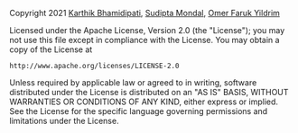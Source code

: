 Copyright 2021 [Karthik Bhamidipati](https://github.com/karthikbhamidipati), [Sudipta Mondal](https://github.com/sudiptamondal1802), [Omer Faruk Yildrim](https://github.com/farukyld)

Licensed under the Apache License, Version 2.0 (the "License");
you may not use this file except in compliance with the License.
You may obtain a copy of the License at

    http://www.apache.org/licenses/LICENSE-2.0

Unless required by applicable law or agreed to in writing, software
distributed under the License is distributed on an "AS IS" BASIS,
WITHOUT WARRANTIES OR CONDITIONS OF ANY KIND, either express or implied.
See the License for the specific language governing permissions and
limitations under the License.